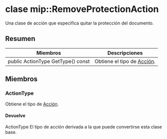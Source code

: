 # <a name="class-mipremoveprotectionaction"></a>clase mip::RemoveProtectionAction 
Una clase de acción que especifica quitar la protección del documento.
  
## <a name="summary"></a>Resumen
 Miembros                        | Descripciones                                
--------------------------------|---------------------------------------------
public ActionType GetType() const  |  Obtiene el tipo de [Acción](#classmip_1_1_action).
  
## <a name="members"></a>Miembros
  
### <a name="actiontype"></a>ActionType
Obtiene el tipo de [Acción](#classmip_1_1_action).
  
#### <a name="returns"></a>Devuelve
ActionType El tipo de acción derivada a la que puede convertirse esta clase base.